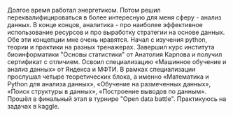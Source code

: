 Долгое время работал энергетиком. Потом решил переквалифицироваться в более интересную для меня сферу - анализ данных. 
В конце концов, аналитика - про наиболее эффективное использование ресурсов и про выработку стратегии на основе данных. Обе эти концепции мне очень нравятся.
Начал с изучения python, теории и практики на разных тренажерах.
Завершил курс института биоинформатики "Основы статистики" от Анатолия Карпова и получил сертификат с отличием.
Освоил специализацию «Машинное обучение и анализ данных» от Яндекса и МФТИ. В рамках специализации прослушал четыре теоретических блока, 
а именно «Математика и Python для анализа данных», «Обучение на размеченных данных», «Поиск структуры в данных», «Построение выводов по данным». 
Прошёл в финальный этап в турнире "Open data battle". Практикуюсь на задачах в kaggle. 

<!---
walcott21570/walcott21570 is a ✨ special ✨ repository because its `README.md` (this file) appears on your GitHub profile.
You can click the Preview link to take a look at your changes.
--->
